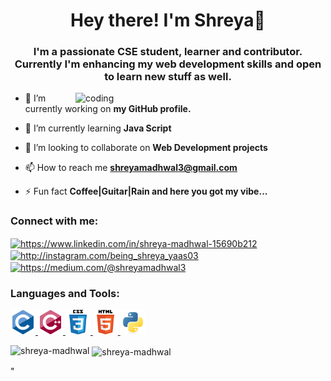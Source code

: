 <h1 align="center">Hey there! I'm Shreya👋</h1>
<h3 align="center">I'm a passionate CSE student, learner and contributor. Currently I'm enhancing my web development skills and open to learn new stuff as well.</h3>

<img align="right" alt="coding" width="400" src="https://user-images.githubusercontent.com/84977514/125041334-dd070980-e055-11eb-9836-469256229887.png">

- 🔭 I’m currently working on **my GitHub profile.**

- 🌱 I’m currently learning **Java Script**

- 👯 I’m looking to collaborate on **Web Development projects**

- 📫 How to reach me **shreyamadhwal3@gmail.com**

- ⚡ Fun fact **Coffee|Guitar|Rain and here you got my vibe...**



<h3 align="left">Connect with me:</h3>
<p align="left">
<a href="https://linkedin.com/in/https://www.linkedin.com/in/shreya-madhwal-15690b212" target="blank"><img align="center" src="https://cdn.jsdelivr.net/npm/simple-icons@3.0.1/icons/linkedin.svg" alt="https://www.linkedin.com/in/shreya-madhwal-15690b212" height="30" width="40" /></a>
<a href="http://instagram.com/being_shreya_yaas03" target="blank"><img align="center" src="https://cdn.jsdelivr.net/npm/simple-icons@3.0.1/icons/instagram.svg" alt="http://instagram.com/being_shreya_yaas03" height="30" width="40" /></a>
<a href="https://medium.com/@shreyamadhwal3" target="blank"><img align="center" src="https://cdn.jsdelivr.net/npm/simple-icons@3.0.1/icons/medium.svg" alt="https://medium.com/@shreyamadhwal3" height="30" width="40" /></a>
</p>

<h3 align="left">Languages and Tools:</h3>
<p align="left"> <a href="https://www.cprogramming.com/" target="_blank"> <img src="https://raw.githubusercontent.com/devicons/devicon/master/icons/c/c-original.svg" alt="c" width="40" height="40"/> </a> <a href="https://www.w3schools.com/cpp/" target="_blank"> <img src="https://raw.githubusercontent.com/devicons/devicon/master/icons/cplusplus/cplusplus-original.svg" alt="cplusplus" width="40" height="40"/> </a> <a href="https://www.w3schools.com/css/" target="_blank"> <img src="https://raw.githubusercontent.com/devicons/devicon/master/icons/css3/css3-original-wordmark.svg" alt="css3" width="40" height="40"/> </a> <a href="https://www.w3.org/html/" target="_blank"> <img src="https://raw.githubusercontent.com/devicons/devicon/master/icons/html5/html5-original-wordmark.svg" alt="html5" width="40" height="40"/> </a> <a href="https://www.python.org" target="_blank"> <img src="https://raw.githubusercontent.com/devicons/devicon/master/icons/python/python-original.svg" alt="python" width="40" height="40"/> </a> </p>

<p><img align="left" src="https://github-readme-stats.vercel.app/api/top-langs?username=shreya-madhwal&show_icons=true&locale=en&layout=compact" alt="shreya-madhwal" /></p>

<p>&nbsp;<img align="center" src="https://github-readme-stats.vercel.app/api?username=shreya-madhwal&show_icons=true&locale=en" alt="shreya-madhwal" /></p>
"

